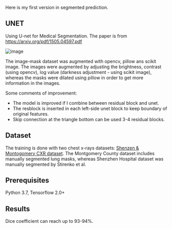 Here is my first version in segmented prediction.

## UNET
Using U-net for Medical Segmentation.
The paper is from https://arxiv.org/pdf/1505.04597.pdf

![image](https://user-images.githubusercontent.com/33461503/122873769-5e735200-d35c-11eb-9c03-ec3099519c9d.png)


The image-mask dataset was augmented with opencv, pillow ans scikit image. The images were augmented by adjusting the brightness, contrast (using opencv), log value (darkness adjustment - using scikit image), whereas the masks were dilated using pillow in order to get more information in the images.

Some comments of improvement:
* The model is improved if I combine between residual block and unet. 
* The resblock is inserted in each left-side unet block to keep boundary of original features.
* Skip connection at the triangle bottom can be used 3-4 residual blocks.


## Dataset
The training is done with two chest x-rays datasets: [Shenzen & Montogomery CXR dataset](https://lhncbc.nlm.nih.gov/LHC-downloads/downloads.html#tuberculosis-image-data-sets). The Montgomery County dataset includes manually segmented lung masks, whereas Shenzhen Hospital dataset was manually segmented by Stirenko et al. 

## Prerequisites
Python 3.7, Tensorflow 2.0+

## Results
Dice coefficient can reach up to 93-94%.
